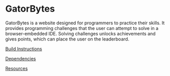 # GatorBytes

GatorBytes is a website designed for programmers to practice their skills. It provides programming challenges that the user can attempt to solve in a browser-embedded IDE. Solving challenges unlocks achievements and gives points, which can place the user on the leaderboard.

[Build Instructions](doc/BUILD.md)

[Dependencies](doc/DEPENDENCIES.md)

[Resources](doc/RESOURCES.md)
